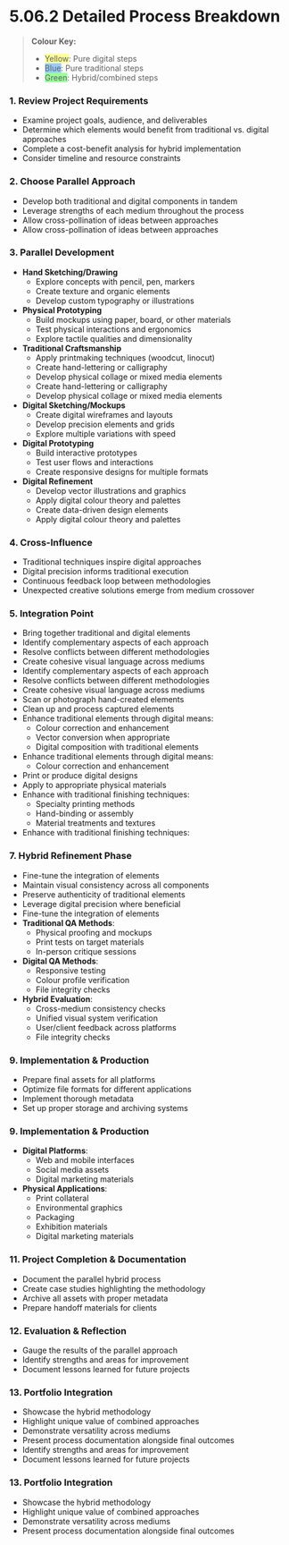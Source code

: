 # 5.06.2 Detailed Process Breakdown
> **Colour Key:**
> - <span style="background-color: #ffff99">Yellow</span>: Pure digital steps
> - <span style="background-color: #99ccff">Blue</span>: Pure traditional steps
> - <span style="background-color: #99ff99">Green</span>: Hybrid/combined steps

### 1. Review Project Requirements

- Examine project goals, audience, and deliverables
- Determine which elements would benefit from traditional vs. digital approaches
- Complete a cost-benefit analysis for hybrid implementation
- Consider timeline and resource constraints
### 2. Choose Parallel Approach

- Develop both traditional and digital components in tandem
- Leverage strengths of each medium throughout the process
- Allow cross-pollination of ideas between approaches
- Allow cross-pollination of ideas between approaches

### 3. Parallel Development
- **Hand Sketching/Drawing**
  - Explore concepts with pencil, pen, markers
  - Create texture and organic elements
  - Develop custom typography or illustrations
- **Physical Prototyping**
  - Build mockups using paper, board, or other materials
  - Test physical interactions and ergonomics
  - Explore tactile qualities and dimensionality
- **Traditional Craftsmanship**
  - Apply printmaking techniques (woodcut, linocut)
  - Create hand-lettering or calligraphy
  - Develop physical collage or mixed media elements
  - Create hand-lettering or calligraphy
  - Develop physical collage or mixed media elements
- **Digital Sketching/Mockups**
  - Create digital wireframes and layouts
  - Develop precision elements and grids
  - Explore multiple variations with speed
- **Digital Prototyping**
  - Build interactive prototypes
  - Test user flows and interactions
  - Create responsive designs for multiple formats
- **Digital Refinement**
  - Develop vector illustrations and graphics
  - Apply digital colour theory and palettes
  - Create data-driven design elements
  - Apply digital colour theory and palettes
### 4. Cross-Influence

- Traditional techniques inspire digital approaches
- Digital precision informs traditional execution
- Continuous feedback loop between methodologies
- Unexpected creative solutions emerge from medium crossover
### 5. Integration Point

- Bring together traditional and digital elements
- Identify complementary aspects of each approach
- Resolve conflicts between different methodologies
- Create cohesive visual language across mediums
- Identify complementary aspects of each approach
- Resolve conflicts between different methodologies
- Create cohesive visual language across mediums
- Scan or photograph hand-created elements
- Clean up and process captured elements
- Enhance traditional elements through digital means:
  - Colour correction and enhancement
  - Vector conversion when appropriate
  - Digital composition with traditional elements
- Enhance traditional elements through digital means:
  - Colour correction and enhancement
- Print or produce digital designs
- Apply to appropriate physical materials
- Enhance with traditional finishing techniques:
  - Specialty printing methods
  - Hand-binding or assembly
  - Material treatments and textures
- Enhance with traditional finishing techniques:
### 7. Hybrid Refinement Phase

- Fine-tune the integration of elements
- Maintain visual consistency across all components
- Preserve authenticity of traditional elements
- Leverage digital precision where beneficial
- Fine-tune the integration of elements
- **Traditional QA Methods**:
  - Physical proofing and mockups
  - Print tests on target materials
  - In-person critique sessions
- **Digital QA Methods**:
  - Responsive testing
  - Colour profile verification
  - File integrity checks
- **Hybrid Evaluation**:
  - Cross-medium consistency checks
  - Unified visual system verification
  - User/client feedback across platforms
  - File integrity checks
### 9. Implementation & Production

- Prepare final assets for all platforms
- Optimize file formats for different applications
- Implement thorough metadata
- Set up proper storage and archiving systems
### 9. Implementation & Production
- **Digital Platforms**:
  - Web and mobile interfaces
  - Social media assets
  - Digital marketing materials
- **Physical Applications**:
  - Print collateral
  - Environmental graphics
  - Packaging
  - Exhibition materials
  - Digital marketing materials
### 11. Project Completion & Documentation

- Document the parallel hybrid process
- Create case studies highlighting the methodology
- Archive all assets with proper metadata
- Prepare handoff materials for clients
### 12. Evaluation & Reflection

- Gauge the results of the parallel approach
- Identify strengths and areas for improvement
- Document lessons learned for future projects
### 13. Portfolio Integration

- Showcase the hybrid methodology
- Highlight unique value of combined approaches
- Demonstrate versatility across mediums
- Present process documentation alongside final outcomes
- Identify strengths and areas for improvement
- Document lessons learned for future projects

### 13. Portfolio Integration
- Showcase the hybrid methodology
- Highlight unique value of combined approaches
- Demonstrate versatility across mediums
- Present process documentation alongside final outcomes



